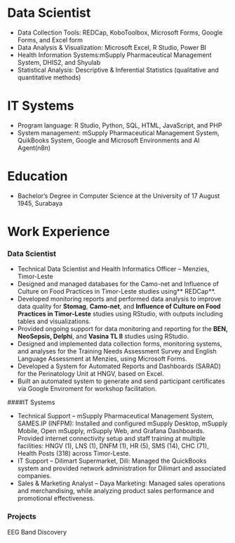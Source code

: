 # Data Scientist
- Data Collection Tools: REDCap, KoboToolbox, Microsoft Forms, Google Forms, and Excel form
- Data Analysis & Visualization: Microsoft Excel, R Studio, Power BI
- Health Information Systems:mSupply Pharmaceutical Management System, DHIS2, and Shyulab
- Statistical Analysis: Descriptive & Inferential Statistics (qualitative and quantitative methods)

# IT Systems
- Program language: R Studio, Python, SQL, HTML, JavaScript, and PHP
- System management: mSupply Pharmaceutical Management System, QuikBooks System, Google and Microsoft Environments and AI Agent(n8n)

# Education
- Bachelor’s Degree in Computer Science at the University of 17 August 1945, Surabaya

# Work Experience
### Data Scientist
- Technical Data Scientist and Health Informatics Officer – Menzies, Timor-Leste
- Designed and managed databases for the Camo-net and Influence of Culture on Food Practices in Timor-Leste studies using** REDCap**.
- Developed monitoring reports and performed data analysis to improve data quality for **Stomag**, **Camo-net**, and **Influence of Culture on Food Practices in Timor-Leste** studies using RStudio, with outputs including tables and visualizations.
- Provided ongoing support for data monitoring and reporting for the **BEN, NeoSepsis, Delphi**, and **Vasina TL II** studies using RStudio.
- Designed and implemented data collection forms, monitoring systems, and analyses for the Training Needs Assessment Survey and English Language Assessment at Menzies, using Microsoft Forms.
- Developed a System for Automated Reports and Dashboards (SARAD) for the Perinatology Unit at HNGV, based on Excel.
- Built an automated system to generate and send participant certificates via Google Enviroment for workshop facilitation.

####IT Systems
- Technical Support – mSupply Pharmaceutical Management System, SAMES.IP (INFPM): Installed and configured mSupply Desktop, mSupply Mobile, Open mSupply, mSupply Web, and Grafana Dashboards. Provided internet connectivity setup and staff training at multiple facilities: HNGV (1), LNS (1), DNFM (1), HR (5), SMS (14), CHC (71), Health Posts (318) across Timor-Leste.
- IT Support – Dilimart Supermarket, Dili: Managed the QuickBooks system and provided network administration for Dilimart and associated companies.
- Sales & Marketing Analyst – Daya Marketing: Managed sales operations and merchandising, while analyzing product sales performance and promotional effectiveness.

### Projects 
EEG Band Discovery
